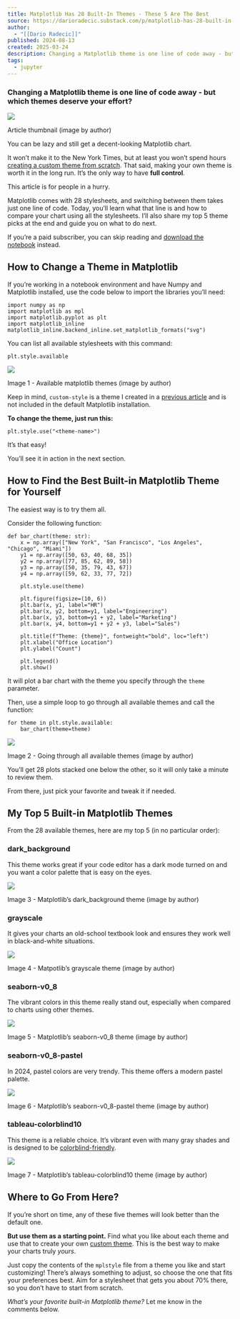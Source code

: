 ```yaml
---
title: Matplotlib Has 28 Built-In Themes - These 5 Are The Best
source: https://darioradecic.substack.com/p/matplotlib-has-28-built-in-themes
author:
  - "[[Dario Radecic]]"
published: 2024-08-13
created: 2025-03-24
description: Changing a Matplotlib theme is one line of code away - but which themes deserve your effort?
tags:
  - jupyter
---
```

### Changing a Matplotlib theme is one line of code away - but which themes deserve your effort?

![](https://substackcdn.com/image/fetch/w_1456,c_limit,f_auto,q_auto:good,fl_progressive:steep/https%3A%2F%2Fsubstack-post-media.s3.amazonaws.com%2Fpublic%2Fimages%2F768a574c-2413-4ba0-9f8b-a8f0e5fc2bea_1500x1000.heic)

Article thumbnail (image by author)

You can be lazy and still get a decent-looking Matplotlib chart.

It won’t make it to the New York Times, but at least you won’t spend hours [creating a custom theme from scratch](https://darioradecic.substack.com/p/how-to-create-a-custom-matplotlib). That said, making your own theme is worth it in the long run. It’s the only way to have **full control**.

This article is for people in a hurry.

Matplotlib comes with 28 stylesheets, and switching between them takes just one line of code. Today, you’ll learn what that line is and how to compare your chart using all the stylesheets. I’ll also share my top 5 theme picks at the end and guide you on what to do next.

If you’re a paid subscriber, you can skip reading and [download the notebook](https://github.com/darioradecic/Data-Doodles-with-Python/tree/main/017_built_in_matplotlib_themes) instead.

## How to Change a Theme in Matplotlib

If you’re working in a notebook environment and have Numpy and Matplotlib installed, use the code below to import the libraries you’ll need:

```markup
import numpy as np
import matplotlib as mpl
import matplotlib.pyplot as plt
import matplotlib_inline
matplotlib_inline.backend_inline.set_matplotlib_formats("svg")
```

You can list all available stylesheets with this command:

```markup
plt.style.available
```

![](https://substackcdn.com/image/fetch/w_1456,c_limit,f_auto,q_auto:good,fl_progressive:steep/https%3A%2F%2Fsubstack-post-media.s3.amazonaws.com%2Fpublic%2Fimages%2F041d6a5a-c1c0-4b0e-988f-6574186bd151_914x336.heic)

Image 1 - Available matplotlib themes (image by author)

Keep in mind, `custom-style` is a theme I created in a [previous article](https://darioradecic.substack.com/p/how-to-create-a-custom-matplotlib) and is not included in the default Matplotlib installation.

**To change the theme, just run this:**

```markup
plt.style.use("<theme-name>")
```

It’s that easy!

You’ll see it in action in the next section.

## How to Find the Best Built-in Matplotlib Theme for Yourself

The easiest way is to try them all.

Consider the following function:

```markup
def bar_chart(theme: str):
    x = np.array(["New York", "San Francisco", "Los Angeles", "Chicago", "Miami"])
    y1 = np.array([50, 63, 40, 68, 35])
    y2 = np.array([77, 85, 62, 89, 58])
    y3 = np.array([50, 35, 79, 43, 67])
    y4 = np.array([59, 62, 33, 77, 72])

    plt.style.use(theme)

    plt.figure(figsize=(10, 6))
    plt.bar(x, y1, label="HR")
    plt.bar(x, y2, bottom=y1, label="Engineering")
    plt.bar(x, y3, bottom=y1 + y2, label="Marketing")
    plt.bar(x, y4, bottom=y1 + y2 + y3, label="Sales")

    plt.title(f"Theme: {theme}", fontweight="bold", loc="left")
    plt.xlabel("Office Location")
    plt.ylabel("Count")

    plt.legend()
    plt.show()
```

It will plot a bar chart with the theme you specify through the `theme` parameter.

Then, use a simple loop to go through all available themes and call the function:

```markup
for theme in plt.style.available:
    bar_chart(theme=theme)
```

![](https://substackcdn.com/image/fetch/w_1456,c_limit,f_auto,q_auto:good,fl_progressive:steep/https%3A%2F%2Fsubstack-post-media.s3.amazonaws.com%2Fpublic%2Fimages%2F99933e10-01c7-4952-98f0-af496f7c2992_1934x1712.heic)

Image 2 - Going through all available themes (image by author)

You’ll get 28 plots stacked one below the other, so it will only take a minute to review them.

From there, just pick your favorite and tweak it if needed.

## My Top 5 Built-in Matplotlib Themes

From the 28 available themes, here are my top 5 (in no particular order):

### dark\_background

This theme works great if your code editor has a dark mode turned on and you want a color palette that is easy on the eyes.

![](https://substackcdn.com/image/fetch/w_1456,c_limit,f_auto,q_auto:good,fl_progressive:steep/https%3A%2F%2Fsubstack-post-media.s3.amazonaws.com%2Fpublic%2Fimages%2F2f1c0f82-2601-416f-a6d6-bfac9ebc4d64_2164x1328.heic)

Image 3 - Matplotlib’s dark\_background theme (image by author)

### grayscale

It gives your charts an old-school textbook look and ensures they work well in black-and-white situations.

![](https://substackcdn.com/image/fetch/w_1456,c_limit,f_auto,q_auto:good,fl_progressive:steep/https%3A%2F%2Fsubstack-post-media.s3.amazonaws.com%2Fpublic%2Fimages%2F615f4309-48a3-473c-ae18-fc6319175297_2164x1328.heic)

Image 4 - Matpotlib’s grayscale theme (image by author)

### seaborn-v0\_8

The vibrant colors in this theme really stand out, especially when compared to charts using other themes.

![](https://substackcdn.com/image/fetch/w_1456,c_limit,f_auto,q_auto:good,fl_progressive:steep/https%3A%2F%2Fsubstack-post-media.s3.amazonaws.com%2Fpublic%2Fimages%2F3de96f97-96b6-4087-8702-c18d5cca7ff3_2164x1328.heic)

Image 5 - Matplotlib’s seaborn-v0\_8 theme (image by author)

### seaborn-v0\_8-pastel

In 2024, pastel colors are very trendy. This theme offers a modern pastel palette.

![](https://substackcdn.com/image/fetch/w_1456,c_limit,f_auto,q_auto:good,fl_progressive:steep/https%3A%2F%2Fsubstack-post-media.s3.amazonaws.com%2Fpublic%2Fimages%2F4cb5386c-0949-40dd-9856-ec5905d612f1_2164x1328.heic)

Image 6 - Matplotlib’s seaborn-v0\_8-pastel theme (image by author)

### tableau-colorblind10

This theme is a reliable choice. It’s vibrant even with many gray shades and is designed to be [colorblind-friendly](https://darioradecic.substack.com/p/5-crucial-tweaks-that-will-make-your?r=48ma0u).

![](https://substackcdn.com/image/fetch/w_1456,c_limit,f_auto,q_auto:good,fl_progressive:steep/https%3A%2F%2Fsubstack-post-media.s3.amazonaws.com%2Fpublic%2Fimages%2Fcef7408a-5adb-4854-8db4-e5b745b0798c_2164x1328.heic)

Image 7 - Matplotlib’s tableau-colorblind10 theme (image by author)

## Where to Go From Here?

If you’re short on time, any of these five themes will look better than the default one.

**But use them as a starting point.** Find what you like about each theme and use that to create your own [custom theme](https://darioradecic.substack.com/p/how-to-create-a-custom-matplotlib). This is the best way to make your charts truly *yours*.

Just copy the contents of the `mplstyle` file from a theme you like and start customizing! There’s always something to adjust, so choose the one that fits your preferences best. Aim for a stylesheet that gets you about 70% there, so you don’t have to start from scratch.

*What’s your favorite built-in Matplotlib theme?* Let me know in the comments below.